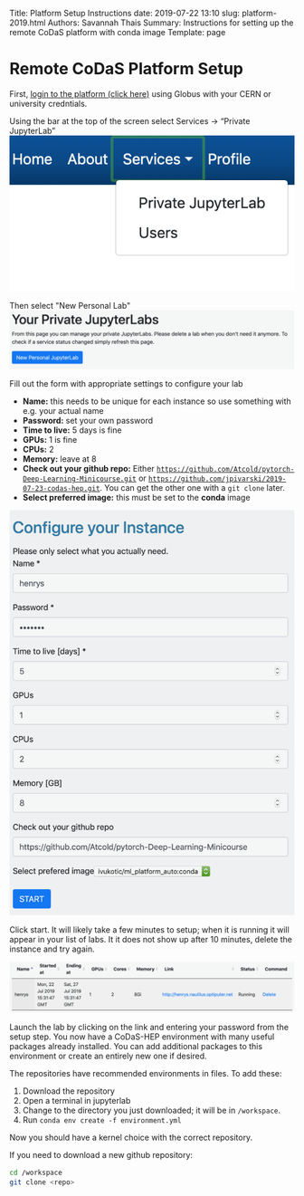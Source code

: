 Title: Platform Setup Instructions
date: 2019-07-22 13:10
slug: platform-2019.html 
Authors: Savannah Thais 
Summary: Instructions for setting up the remote CoDaS platform with conda image
Template: page

# Remote CoDaS Platform Setup

First, [login to the platform (click here)][platform] using Globus with your CERN or university credntials.

Using the bar at the top of the screen select Services -> “Private JupyterLab”  
![](../images/setup_1.png)

Then select "New Personal Lab"  
![](../images/setup_2.png)

Fill out the form with appropriate settings to configure your lab

  * **Name:** this needs to be unique for each instance so use something with e.g. your actual name  
  * **Password:** set your own password  
  * **Time to live:** 5 days is fine  
  * **GPUs:** 1 is fine  
  * **CPUs:** 2  
  * **Memory:** leave at 8  
  * **Check out your github repo:** Either [`https://github.com/Atcold/pytorch-Deep-Learning-Minicourse.git`](https://github.com/Atcold/pytorch-Deep-Learning-Minicourse) or [`https://github.com/jpivarski/2019-07-23-codas-hep.git`](https://github.com/jpivarski/2019-07-23-codas-hep). You can get the other one with a `git clone` later.
  * **Select preferred image:** this must be set to the **conda** image  

![](..//images/setup_3.png)

Click start. It will likely take a few minutes to setup; when it is running it will appear in your list of labs. It it does not show up after 10 minutes, delete the instance and try again.

![](..//images/setup_4.png)

Launch the lab by clicking on the link and entering your password from the setup step. You now have a CoDaS-HEP environment with many useful packages already installed. You can add additional packages to this environment or create an entirely new one if desired.

The repositories have recommended environments in files. To add these:

1. Download the repository
2. Open a terminal in jupyterlab
3. Change to the directory you just downloaded; it will be in `/workspace`.
4. Run `conda env create -f environment.yml`

Now you should have a kernel choice with the correct repository.

If you need to download a new github repository:

```bash
cd /workspace
git clone <repo>
```

[platform]: https://ml-front.nautilus.optiputer.net
